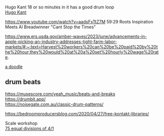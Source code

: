 Hugo Kant 18 or so minutes in it has a good drum loop  
[Hugo Kant](https://www.youtube.com/watch?v=-tOSh9bDh00&t=1010s)

https://www.youtube.com/watch?v=aadsFxTtZ7M
59:29 Roots Inspiration Meets Al Breadwinner "Cant Stop the Times"

https://www.ers.usda.gov/amber-waves/2023/june/advancements-in-apple-picking-an-industry-addresses-tight-farm-labor-markets/#:~:text=Harvest%20workers%20can%20be%20paid%20by%20the%20hour,they%20would%20at%20a%20set%20hourly%20wage%20rate.

[a doodle](https://jsfiddle.net/shadowzero27/m15pc3oL/2/)

## drum beats  
https://musescore.com/yeah_music/beats-and-breaks  
https://drumbit.app/  
https://noisegate.com.au/classic-drum-patterns/  


https://bedroomproducersblog.com/2020/04/27/free-kontakt-libraries/  

Scale workshop  
[75 equal divisions of 4/1](https://scaleworkshop.plainsound.org/?n=75%20equal%20divisions%20of%204%2F1&l=3B23L4R_9B23L4R_iB23L4R_oB23L4R_rB23L4R_xB23L4R_16B23L4R_1cB23L4R_1fB23L4R_1lB23L4R_1uB23L4R_20B23L4R_23B23L4R&f=64&version=2.3.7)

